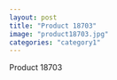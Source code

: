 ```yaml
---
layout: post
title: "Product 18703"
image: "product18703.jpg"
categories: "category1"
---
```

Product 18703
